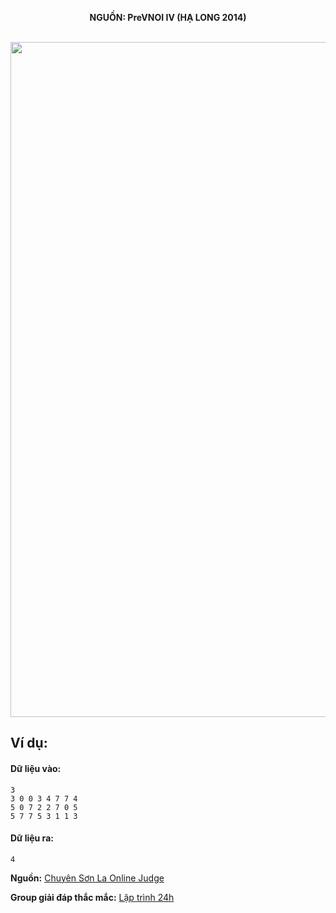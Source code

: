 **<center>NGUỒN: PreVNOI IV (HẠ LONG 2014)</center>**
<br>

<img src="/images/problems/1055/pinpos.svg" width=1080px>

## Ví dụ:
#### Dữ liệu vào:
```
3
3 0 0 3 4 7 7 4
5 0 7 2 2 7 0 5
5 7 7 5 3 1 1 3
```

#### Dữ liệu ra:
```
4
```
**Nguồn:** [Chuyên Sơn La Online Judge](http://csloj.ddns.net/)

**Group giải đáp thắc mắc:** [Lập trình 24h](https://www.facebook.com/groups/1386904321519984)